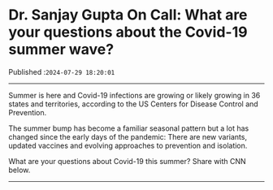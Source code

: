 # Dr. Sanjay Gupta On Call: What are your questions about the Covid-19 summer wave?

Published :`2024-07-29 18:20:01`

---

Summer is here and Covid-19 infections are growing or likely growing in 36 states and territories, according to the US Centers for Disease Control and Prevention.

The summer bump has become a familiar seasonal pattern but a lot has changed since the early days of the pandemic: There are new variants, updated vaccines and evolving approaches to prevention and isolation.

What are your questions about Covid-19 this summer? Share with CNN below.

---

